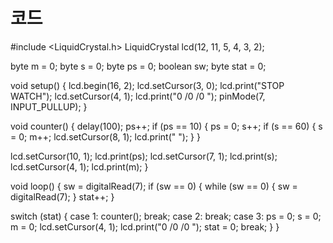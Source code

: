 # 코드

#include <LiquidCrystal.h>
LiquidCrystal lcd(12, 11, 5, 4, 3, 2);

byte m = 0;
byte s = 0;
byte ps = 0;
boolean sw;
byte stat = 0;

void setup() {
  lcd.begin(16, 2);
  lcd.setCursor(3, 0);
  lcd.print("STOP WATCH");
  lcd.setCursor(4, 1);
  lcd.print("0 /0 /0 ");
  pinMode(7, INPUT_PULLUP);
}

void counter() {
  delay(100);
  ps++;
  if (ps == 10) {
    ps = 0;
    s++;
    if (s == 60) {
      s = 0;
      m++;
      lcd.setCursor(8, 1);
      lcd.print(" ");
    }
  }

  lcd.setCursor(10, 1);
  lcd.print(ps);
  lcd.setCursor(7, 1);
  lcd.print(s);
  lcd.setCursor(4, 1);
  lcd.print(m);
}

void loop() {
  sw = digitalRead(7);
  if (sw == 0) {
    while (sw == 0) {
      sw = digitalRead(7);
    }
    stat++;
  }

  switch (stat) {
    case 1:
      counter();
      break;
    case 2:
      break;
    case 3:
      ps = 0;
      s = 0;
      m = 0;
      lcd.setCursor(4, 1);
      lcd.print("0 /0 /0 ");
      stat = 0;
      break;
  }
}

